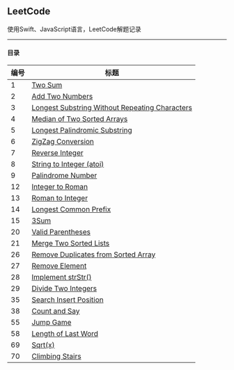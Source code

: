 ## LeetCode

使用Swift、JavaScript语言，LeetCode解题记录
<hr>

#### 目录
编号|标题
---|---
1|[Two Sum](/1-100/1-10/1.%20Two%20Sum.md)
2|[Add Two Numbers](/1-100/1-10/2.%20Add%20Two%20Numbers.md)
3|[Longest Substring Without Repeating Characters](/1-100/1-10/3.%20Longest%20Substring%20Without%20Repeating%20Characters.md)
4|[Median of Two Sorted Arrays](/1-100/1-10/4.%20Median%20of%20Two%20Sorted%20Arrays.md)
5|[Longest Palindromic Substring](/1-100/1-10/5.%20Longest%20Palindromic%20Substring.md)
6|[ZigZag Conversion](/1-100/1-10/6.%20ZigZag%20Conversion.md)
7|[Reverse Integer](/1-100/1-10/7.%20Reverse%20Integer.md)
8|[String to Integer (atoi)](/1-100/1-10/8.%20String%20to%20Integer%20(atoi).md)
9|[Palindrome Number](/1-100/1-10/9.%20Palindrome%20Number.md)
12|[Integer to Roman](/1-100/11-20/12.%20Integer%20to%20Roman.md)
13|[Roman to Integer](/1-100/11-20/13.%20Roman%20to%20Integer.md)
14|[Longest Common Prefix](/1-100/11-20/14.%20Longest%20Common%20Prefix.md)
15|[3Sum](/1-100/11-20/15.%203Sum.md)
20|[Valid Parentheses](/1-100/11-20/20.%20Valid%20Parentheses.md)
21|[Merge Two Sorted Lists](/1-100/21-30/21.%20Merge%20Two%20Sorted%20Lists.md)
26|[Remove Duplicates from Sorted Array](/1-100/21-30/26.%20Remove%20Duplicates%20from%20Sorted%20Array.md)
27|[Remove Element](/1-100/21-30/27.%20Remove%20Element.md)
28|[Implement strStr()](/1-100/21-30/28.%20Implement%20strStr().md)
29|[Divide Two Integers](/1-100/21-30/29.%20Divide%20Two%20Integers.md)
35|[Search Insert Position](/1-100/31-40/35.%20Search%20Insert%20Position.md)
38|[Count and Say](/1-100/31-40/38.%20Count%20and%20Say.md)
55|[Jump Game](/1-100/51-60/55.%20Jump%20Game.md)
58|[Length of Last Word](/1-100/51-60/58.%20Length%20of%20Last%20Word.md)
69|[Sqrt(x)](/1-100/61-70/69.%20Sqrt(x).md)
70|[Climbing Stairs](/1-100/61-70/70.%20Climbing%20Stairs.md)
